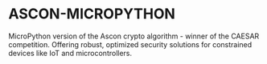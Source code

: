 # ASCON-MICROPYTHON
MicroPython version of the Ascon crypto algorithm - winner of the CAESAR competition. Offering robust, optimized security solutions for constrained devices like IoT and microcontrollers.

